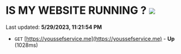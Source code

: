 # IS MY WEBSITE RUNNING ? [![](https://img.shields.io/static/v1?label=Sponsor&message=%E2%9D%A4&logo=GitHub&color=%23fe8e86)](https://github.com/sponsors/<username>)

Last updated: **5/29/2023, 11:21:54 PM**

- `GET` [https://youssefservice.me](https://youssefservice.me) - **Up** (1028ms)

